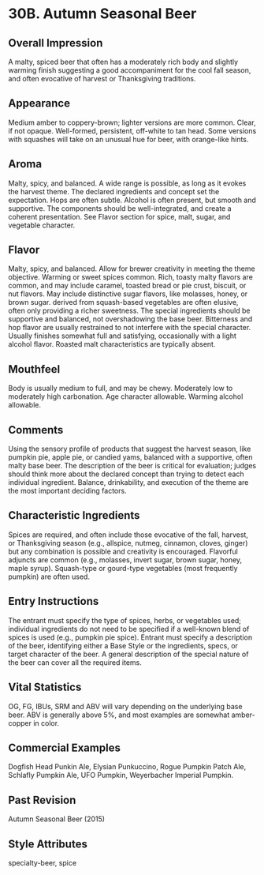 # 30B. Autumn Seasonal Beer

## Overall Impression

A malty, spiced beer that often has a moderately rich body and slightly warming finish suggesting a good accompaniment for the cool fall season, and often evocative of harvest or Thanksgiving traditions.

## Appearance

Medium amber to coppery-brown; lighter versions are more common. Clear, if not opaque. Well-formed, persistent, off-white to tan head. Some versions with squashes will take on an unusual hue for beer, with orange-like hints.

## Aroma

Malty, spicy, and balanced. A wide range is possible, as long as it evokes the harvest theme. The declared ingredients and concept set the expectation. Hops are often subtle. Alcohol is often present, but smooth and supportive. The components should be well-integrated, and create a coherent presentation. See Flavor section for spice, malt, sugar, and vegetable character.

## Flavor

Malty, spicy, and balanced. Allow for brewer creativity in meeting the theme objective. Warming or sweet spices common. Rich, toasty malty flavors are common, and may include caramel, toasted bread or pie crust, biscuit, or nut flavors. May include distinctive sugar flavors, like molasses, honey, or brown sugar.  derived from squash-based vegetables are often elusive, often only providing a richer sweetness. The special ingredients should be supportive and balanced, not overshadowing the base beer. Bitterness and hop flavor are usually restrained to not interfere with the special character. Usually finishes somewhat full and satisfying, occasionally with a light alcohol flavor. Roasted malt characteristics are typically absent.

## Mouthfeel

Body is usually medium to full, and may be chewy. Moderately low to moderately high carbonation. Age character allowable. Warming alcohol allowable.

## Comments

Using the sensory profile of products that suggest the harvest season, like pumpkin pie, apple pie, or candied yams, balanced with a supportive, often malty base beer. The description of the beer is critical for evaluation; judges should think more about the declared concept than trying to detect each individual ingredient. Balance, drinkability, and execution of the theme are the most important deciding factors.

## Characteristic Ingredients

Spices are required, and often include those evocative of the fall, harvest, or Thanksgiving season (e.g., allspice, nutmeg, cinnamon, cloves, ginger) but any combination is possible and creativity is encouraged. Flavorful adjuncts are common (e.g., molasses, invert sugar, brown sugar, honey, maple syrup). Squash-type or gourd-type vegetables (most frequently pumpkin) are often used.

## Entry Instructions

The entrant must specify the type of spices, herbs, or vegetables used; individual ingredients do not need to be specified if a well-known blend of spices is used (e.g., pumpkin pie spice). Entrant must specify a description of the beer, identifying either a Base Style or the ingredients, specs, or target character of the beer. A general description of the special nature of the beer can cover all the required items.

## Vital Statistics

OG, FG, IBUs, SRM and ABV will vary depending on the underlying base beer. ABV is generally above 5%, and most examples are somewhat amber-copper in color.

## Commercial Examples

Dogfish Head Punkin Ale, Elysian Punkuccino, Rogue Pumpkin Patch Ale, Schlafly Pumpkin Ale, UFO Pumpkin, Weyerbacher Imperial Pumpkin.

## Past Revision

Autumn Seasonal Beer (2015)

## Style Attributes

specialty-beer, spice